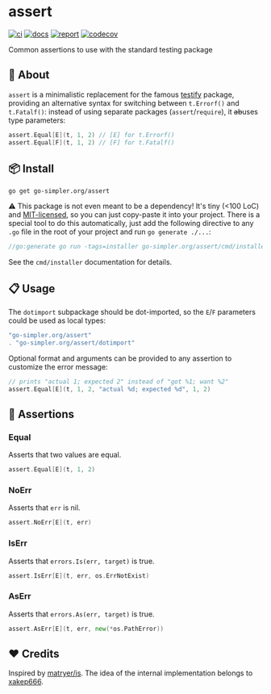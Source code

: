 # assert

[![ci](https://github.com/go-simpler/assert/actions/workflows/go.yml/badge.svg)](https://github.com/go-simpler/assert/actions/workflows/go.yml)
[![docs](https://pkg.go.dev/badge/go-simpler.org/assert.svg)](https://pkg.go.dev/go-simpler.org/assert)
[![report](https://goreportcard.com/badge/go-simpler.org/assert)](https://goreportcard.com/report/go-simpler.org/assert)
[![codecov](https://codecov.io/gh/go-simpler/assert/branch/main/graph/badge.svg)](https://codecov.io/gh/go-simpler/assert)

Common assertions to use with the standard testing package

## 📌 About

`assert` is a minimalistic replacement for the famous [testify][1] package,
providing an alternative syntax for switching between `t.Errorf()` and
`t.Fatalf()`: instead of using separate packages (`assert`/`require`), it
~~ab~~uses type parameters:

```go
assert.Equal[E](t, 1, 2) // [E] for t.Errorf()
assert.Equal[F](t, 1, 2) // [F] for t.Fatalf()
```

## 📦 Install

```shell
go get go-simpler.org/assert
```

⚠️ This package is not even meant to be a dependency! It's tiny (<100 LoC) and
[MIT-licensed](LICENSE), so you can just copy-paste it into your project. There
is a special tool to do this automatically, just add the following directive to
any `.go` file in the root of your project and run `go generate ./...`:

```go
//go:generate go run -tags=installer go-simpler.org/assert/cmd/installer .
```

See the `cmd/installer` documentation for details.

## 📋 Usage

The `dotimport` subpackage should be dot-imported, so the `E`/`F` parameters
could be used as local types:

```go
"go-simpler.org/assert"
. "go-simpler.org/assert/dotimport"
```

Optional format and arguments can be provided to any assertion to customize the
error message:

```go
// prints "actual 1; expected 2" instead of "got %1; want %2"
assert.Equal[E](t, 1, 2, "actual %d; expected %d", 1, 2)
```

## 🧪 Assertions

### Equal

Asserts that two values are equal.

```go
assert.Equal[E](t, 1, 2)
```

### NoErr

Asserts that `err` is nil.

```go
assert.NoErr[E](t, err)
```

### IsErr

Asserts that `errors.Is(err, target)` is true.

```go
assert.IsErr[E](t, err, os.ErrNotExist)
```

### AsErr

Asserts that `errors.As(err, target)` is true.

```go
assert.AsErr[E](t, err, new(*os.PathError))
```

## ❤️ Credits

Inspired by [matryer/is][2]. The idea of the internal implementation belongs
to [xakep666][3].

[1]: https://github.com/stretchr/testify
[2]: https://github.com/matryer/is
[3]: https://github.com/xakep666
